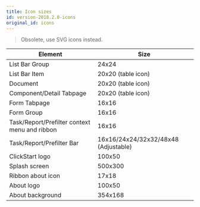 ```yaml
---
title: Icon sizes
id: version-2018.2.0-icons
original_id: icons
---
```


> Obsolete, use SVG icons instead.

| Element                                       | Size                                 |
| --------------------------------------------- | ------------------------------------ |
| List Bar Group                                | 24x24                                |
| List Bar Item                                 | 20x20 (table icon)                   |
| Document                                      | 20x20 (table icon)                   |
| Component/Detail Tabpage                      | 20x20 (table icon)                   |
| Form Tabpage                                  | 16x16                                |
| Form Group                                    | 16x16                                |
| Task/Report/Prefilter context menu and ribbon | 16x16                                |
| Task/Report/Prefilter Bar                     | 16x16/24x24/32x32/48x48 (Adjustable) |
| ClickStart logo                               | 100x50                               |
| Splash screen                                 | 500x300                              |
| Ribbon about icon                             | 17x18                                |
| About logo                                    | 100x50                               |
| About background                              | 354x168                              |



